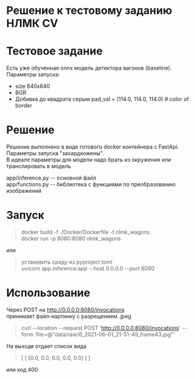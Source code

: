 Решение к тестовому заданию НЛМК CV
==============================

# Тестовое задание
Есть уже обученная onnx модель детектора вагонов (baseline).  
Параметры запуска:
- size 640x640
- BGR
- Добивка до квадрата серым pad_val = (114.0, 114.0, 114.0) # color of border

# Решение
Решение выполнено в виде готового docker контейнера с FastApi.  
Параметры запуска "захардкожены".  
В идеале параметры для модели надо брать из окружения или транслировать в модель  

app/inference.py -- основной файл  
app/functions.py -- библиотека с функциями по преобразованию изображений

# Запуск

> docker build -f ./Docker/Dockerfile -t nlmk_wagons .  
> docker run -p 8080:8080 nlmk_wagons

или

> установить среду из pyproject.toml   
> uvicorn app.inference:app --host 0.0.0.0 --port 8080

# Использование
Через POST на http://0.0.0.0:8080/invocations  
принимает файл-картинку с разрещением .jpeg  

> curl --location --request POST 'http://0.0.0.0:8080/invocations' --form 'file=@"data/raw/6_2021-06-01_21-51-49_frame43.jpg"'  

На выходе отдает список вида 
> [
>    [
>       [0.0, 0.0, 0.0, 0.0, 0.0]
>    ]
> ]

или код 400

